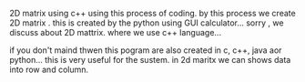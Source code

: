 2D matrix using c++ using this process of coding.
by this process we create 2D matrix .
this is created by the python using GUI calculator...
sorry , we discuss about 2D mattrix. where we use c++ language...

if you don't maind thwen this pogram are also created in c, c++, java aor python...
this is very useful for the sustem.
in 2d maritx we can shows data into row and column.
